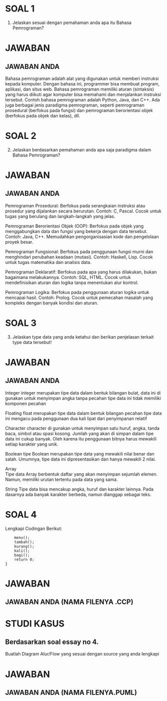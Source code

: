 # SOAL 1
1. Jelaskan sesuai dengan pemahaman anda apa itu Bahasa Pemrograman?
# JAWABAN
## JAWABAN ANDA
Bahasa pemrograman adalah alat yang digunakan untuk memberi instruksi kepada komputer. Dengan bahasa ini, programmer bisa membuat program, aplikasi, dan situs web. Bahasa pemrograman memiliki aturan (sintaksis) yang harus diikuti agar komputer bisa memahami dan menjalankan instruksi tersebut. Contoh bahasa pemrograman adalah Python, Java, dan C++. Ada juga berbagai jenis paradigma pemrograman, seperti pemrograman prosedural (berfokus pada fungsi) dan pemrograman berorientasi objek (berfokus pada objek dan kelas), dll.

# SOAL 2
2. Jelaskan berdasarkan pemahaman anda apa saja paradigma dalam Bahasa Pemrograman?
# JAWABAN
## JAWABAN ANDA
Pemrograman Prosedural:
    Berfokus pada serangkaian instruksi atau prosedur yang dijalankan secara berurutan.
    Contoh: C, Pascal.
    Cocok untuk tugas yang berulang dan langkah-langkah yang jelas.

Pemrograman Berorientasi Objek (OOP):
    Berfokus pada objek yang menggabungkan data dan fungsi yang bekerja dengan data tersebut.
    Contoh: Java, C++.
    Memudahkan pengorganisasian kode dan pengelolaan proyek besar.

Pemrograman Fungsional:
    Berfokus pada penggunaan fungsi murni dan menghindari perubahan keadaan (mutasi).
    Contoh: Haskell, Lisp.
    Cocok untuk tugas matematika dan analisis data.

Pemrograman Deklaratif:
    Berfokus pada apa yang harus dilakukan, bukan bagaimana melakukannya.
    Contoh: SQL, HTML.
    Cocok untuk mendefinisikan aturan dan logika tanpa menentukan alur kontrol.

Pemrograman Logika:
    Berfokus pada penggunaan aturan logika untuk mencapai hasil.
    Contoh: Prolog.
    Cocok untuk pemecahan masalah yang kompleks dengan banyak kondisi dan aturan.

# SOAL 3
3. Jelaskan type data yang anda ketahui dan berikan penjelasan terkait type data tersebut!
# JAWABAN
## JAWABAN ANDA
Integer
	integer merupakan tipe data dalam bentuk bilangan bulat, data ini di gunakan untuk menyimpan angka tanpa pecahan
	tipe data ini tidak memiliki komponen pecahan

Floating
	float merupakan tipe data dalam bentuk bilangan pecahan
	tipe data ini mengacu pada penggunaan dua kali lipat dari penyimpanan relatif

Character
	character di gunakan untuk menyimpan satu huruf, angka, tanda baca, simbol atau spasi kosong.
	Jumlah yang akan di simpan dalam tipe data ini cukup banyak. Oleh karena itu penggunaan bitnya harus mewakili setiap karakter yang unik.

Boolean
	tipe Boolean merupakan tipe data yang mewakili nilai benar dan salah. Umumnya, tipe data ini dipresentasikan dan hanya mewakili 2 nilai.

Array	
	Tipe data Array berbentuk daftar yang akan menyimpan sejumlah elemen. Namun, memiliki urutan tertentu pada data yang sama.

String
	Tipe data bisa mencakup angka, huruf dan karakter lainnya. Pada dasarnya ada banyak karakter berbeda, namun dianggap sebagai teks.

# SOAL 4
 Lengkapi Codingan Berikut:
```int main(){
	menu();
	tambah();
	kurang();
	kali();
	bagi();
	return 0;
}
```
# JAWABAN
## JAWABAN ANDA (NAMA FILENYA .CCP)


# STUDI KASUS
## Berdasarkan soal essay no 4.
Buatlah Diagram Alur/Flow yang sesuai dengan source yang anda lengkapi 

# JAWABAN
## JAWABAN ANDA (NAMA FILENYA.PUML)